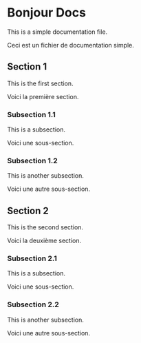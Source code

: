 # Bonjour Docs

This is a simple documentation file.

Ceci est un fichier de documentation simple.

## Section 1

This is the first section.

Voici la première section.

### Subsection 1.1

This is a subsection.

Voici une sous-section.

### Subsection 1.2

This is another subsection.

Voici une autre sous-section.

## Section 2

This is the second section.

Voici la deuxième section.

### Subsection 2.1

This is a subsection.

Voici une sous-section.

### Subsection 2.2

This is another subsection.

Voici une autre sous-section.
